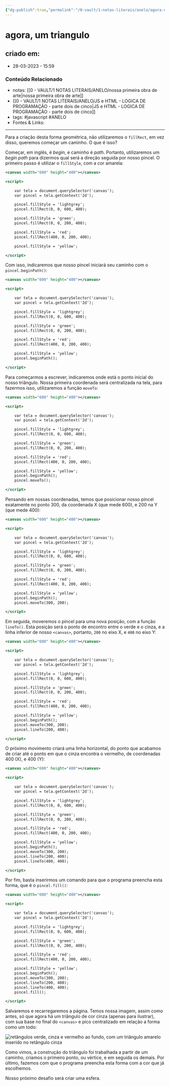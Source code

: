 ```yaml
---
{"dg-publish":true,"permalink":"/0-vault/1-notas-literais/anelo/agora-um-triangulo/","tags":["javascript","ANELO"],"dgHomeLink":true,"dgShowLocalGraph":true,"dgShowFileTree":true,"dgEnableSearch":true}
---
```


# agora, um triangulo

## criado em: 
-  28-03-2023 - 15:59

### Conteúdo Relacionado
- notas: [[0 - VAULT/1 NOTAS LITERAIS/ANELO/nossa primeira obra de arte\|nossa primeira obra de arte]]
- [[0 - VAULT/1 NOTAS LITERAIS/ANELO/JS e HTML - LOGICA DE PROGRAMAÇÃO - parte dois de cinco\|JS e HTML - LOGICA DE PROGRAMAÇÃO - parte dois de cinco]]
- tags: #javascript #ANELO
- Fontes & Links: 

---

Para a criação desta forma geométrica, não utilizaremos o `fillRect`, em vez disso, queremos começar um caminho. O que é isso?

Começar, em inglês, é _begin_, e caminho é _path_. Portanto, utilizaremos um _begin path_ para dizermos qual será a direção seguida por nosso pincel. O primeiro passo é utilizar o `fillStyle`, com a cor amarela:

```xml
<canvas width="600" height="400"></canvas>

<script>

    var tela = document.querySelector('canvas');
    var pincel = tela.getContext('2d');

    pincel.fillStyle = 'lightgrey';
    pincel.fillRect(0, 0, 600, 400);

    pincel.fillStyle = 'green';
    pincel.fillRect(0, 0, 200, 400);

    pincel.fillStyle = 'red';
    pincel.fillRect(400, 0, 200, 400);

    pincel.fillStyle = 'yellow';

</script>
```

Com isso, indicaremos que nosso pincel iniciará seu caminho com o `pincel.beginPath()`:

```xml
<canvas width="600" height="400"></canvas>

<script>

    var tela = document.querySelector('canvas');
    var pincel = tela.getContext('2d');

    pincel.fillStyle = 'lightgrey';
    pincel.fillRect(0, 0, 600, 400);

    pincel.fillStyle = 'green';
    pincel.fillRect(0, 0, 200, 400);

    pincel.fillStyle = 'red';
    pincel.fillRect(400, 0, 200, 400);

    pincel.fillStyle = 'yellow';
    pincel.beginPath();

</script>
```

Para começarmos a escrever, indicaremos onde está o ponto inicial do nosso triângulo. Nossa primeira coordenada será centralizada na tela, para fazermos isso, utilizaremos a função `moveTo`:

```xml
<canvas width="600" height="400"></canvas>

<script>

    var tela = document.querySelector('canvas');
    var pincel = tela.getContext('2d');

    pincel.fillStyle = 'lightgrey';
    pincel.fillRect(0, 0, 600, 400);

    pincel.fillStyle = 'green';
    pincel.fillRect(0, 0, 200, 400);

    pincel.fillStyle = 'red';
    pincel.fillRect(400, 0, 200, 400);

    pincel.fillStyle = 'yellow';
    pincel.beginPath();
    pincel.moveTo();

</script>
```

Pensando em nossas coordenadas, temos que posicionar nosso pincel exatamente no ponto 300, da coordenada X (que mede 600), e 200 na Y (que mede 400):

```xml
<canvas width="600" height="400"></canvas>

<script>

    var tela = document.querySelector('canvas');
    var pincel = tela.getContext('2d');

    pincel.fillStyle = 'lightgrey';
    pincel.fillRect(0, 0, 600, 400);

    pincel.fillStyle = 'green';
    pincel.fillRect(0, 0, 200, 400);

    pincel.fillStyle = 'red';
    pincel.fillRect(400, 0, 200, 400);

    pincel.fillStyle = 'yellow';
    pincel.beginPath();
    pincel.moveTo(300, 200);

</script>
```

Em seguida, moveremos o pincel para uma nova posição, com a função `lineTo()`. Esta posição será o ponto de encontro entre o verde e o cinza, e a linha inferior de nosso `<canvas>`, portanto, `200` no eixo X, e `400` no eixo Y:

```xml
<canvas width="600" height="400"></canvas>

<script>

    var tela = document.querySelector('canvas');
    var pincel = tela.getContext('2d');

    pincel.fillStyle = 'lightgrey';
    pincel.fillRect(0, 0, 600, 400);

    pincel.fillStyle = 'green';
    pincel.fillRect(0, 0, 200, 400);

    pincel.fillStyle = 'red';
    pincel.fillRect(400, 0, 200, 400);

    pincel.fillStyle = 'yellow';
    pincel.beginPath();
    pincel.moveTo(300, 200);
    pincel.lineTo(200, 400);

</script>
```

O próximo movimento criará uma linha horizontal, do ponto que acabamos de criar até o ponto em que o cinza encontra o vermelho, de coordenadas 400 (X), e 400 (Y):

```xml
<canvas width="600" height="400"></canvas>

<script>

    var tela = document.querySelector('canvas');
    var pincel = tela.getContext('2d');

    pincel.fillStyle = 'lightgrey';
    pincel.fillRect(0, 0, 600, 400);

    pincel.fillStyle = 'green';
    pincel.fillRect(0, 0, 200, 400);

    pincel.fillStyle = 'red';
    pincel.fillRect(400, 0, 200, 400);

    pincel.fillStyle = 'yellow';
    pincel.beginPath();
    pincel.moveTo(300, 200);
    pincel.lineTo(200, 400);
    pincel.lineTo(400, 400);

</script>
```

Por fim, basta inserirmos um comando para que o programa preencha esta forma, que é o `pincel.fill()`:

```xml
<canvas width="600" height="400"></canvas>

<script>

    var tela = document.querySelector('canvas');
    var pincel = tela.getContext('2d');

    pincel.fillStyle = 'lightgrey';
    pincel.fillRect(0, 0, 600, 400);

    pincel.fillStyle = 'green';
    pincel.fillRect(0, 0, 200, 400);

    pincel.fillStyle = 'red';
    pincel.fillRect(400, 0, 200, 400);

    pincel.fillStyle = 'yellow';
    pincel.beginPath();
    pincel.moveTo(300, 200);
    pincel.lineTo(200, 400);
    pincel.lineTo(400, 400);
    pincel.fill();

</script>
```

Salvaremos e recarregaremos a página. Temos nossa imagem, assim como antes, só que agora há um triângulo de cor cinza (apenas para ilustrar), com sua base no final do `<canvas>` e pico centralizado em relação a forma como um todo:

![retângulos verde, cinza e vermelho ao fundo, com um triângulo amarelo inserido no retângulo cinza](http://s3.amazonaws.com/caelum-online-public/logica-2/triangulo2.png)

Como vimos, a construção do triângulo foi trabalhada a partir de um caminho, criamos o primeiro ponto, ou vértice, e em seguida os demais. Por último, fazemos com que o programa preencha esta forma com a cor que já escolhemos.

Nosso próximo desafio será criar uma esfera.
